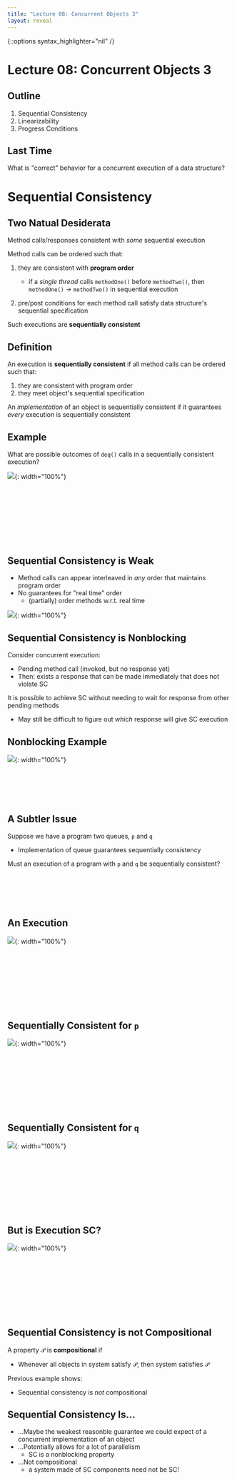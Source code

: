 ```yaml
---
title: "Lecture 08: Concurrent Objects 3"
layout: reveal
---
```

{::options syntax_highlighter="nil" /}

# Lecture 08: Concurrent Objects 3

## Outline

1. Sequential Consistency
2. Linearizability
3. Progress Conditions

## Last Time

What is "correct" behavior for a concurrent execution of a data structure?

# Sequential Consistency

## Two Natual Desiderata

Method calls/responses consistent with *some* sequential execution

Method calls can be ordered such that:

1. they are consistent with **program order**

    - if a *single thread* calls `methodOne()` before `methodTwo()`, then `methodOne()` $\to$ `methodTwo()` in sequential execution
	
2. pre/post conditions for each method call satisfy data structure's sequential specification

Such executions are **sequentially consistent**

## Definition

An execution is **sequentially consistent** if all method calls can be ordered such that:

1. they are consistent with program order
2. they meet object's sequential specification

An *implementation* of an object is sequentially consistent if it guarantees *every* execution is sequentially consistent

## Example

What are possible outcomes of `deq()` calls in a sequentially consistent execution?

![](/assets/img/consistency/mult-ops.png){: width="100%"}

<div style="margin-bottom: 12em"></div>

## Sequential Consistency is Weak

- Method calls can appear interleaved in *any* order that maintains program order
- No guarantees for "real time" order
    + (partially) order methods w.r.t. real time

![](/assets/img/consistency/mult-ops.png){: width="100%"}

## Sequential Consistency is Nonblocking

Consider concurrent execution:

- Pending method call (invoked, but no response yet)
- Then: exists a response that can be made immediately that does not violate SC

It is possible to achieve SC without needing to wait for response from other pending methods

- May still be difficult to figure out *which* response will give SC execution

## Nonblocking Example

![](/assets/img/consistency/concurrent-exec.png){: width="100%"}

<div style="margin-bottom: 8em"></div>

## A Subtler Issue

Suppose we have a program two queues, `p` and `q`

- Implementation of queue guarantees sequentially consistency

Must an execution of a program with `p` and `q` be sequentially consistent?

<div style="margin-bottom: 8em"></div>

## An Execution

![](/assets/img/consistency/compositionality.png){: width="100%"}

<div style="margin-bottom: 12em"></div>

## Sequentially Consistent for `p`

![](/assets/img/consistency/compositionality-p.png){: width="100%"}

<div style="margin-bottom: 12em"></div>

## Sequentially Consistent for `q`

![](/assets/img/consistency/compositionality-q.png){: width="100%"}

<div style="margin-bottom: 12em"></div>

## But is Execution SC?

![](/assets/img/consistency/compositionality.png){: width="100%"}

<div style="margin-bottom: 12em"></div>


## Sequential Consistency is not Compositional

A property $\mathcal{P}$ is **compositional** if

- Whenever all objects in system satisfy $\mathcal{P}$, then system satisfies $\mathcal{P}$

Previous example shows:

- Sequential consistency is *not* compositional

## Sequential Consistency Is...

- ...Maybe the weakest reasonble guarantee we could expect of a concurrent implementation of an object
- ...Potentially allows for a lot of parallelism
    + SC is a nonblocking property
- ...Not compositional
    + a system made of SC components need not be SC!
	
<!-- # Linearizability -->

<!-- ## Weird Thing about SC -->

<!-- SC makes no reference to invocation/response intervals for method calls -->

<!-- - Why bother with time intervals if we ignore them (execept relative order for single threads)? -->

<!-- ## Another idea -->

<!-- - Make sure execution is consistent with timing of method calls -->
<!-- - Consider sequential executions consistent with each method call taking effect at some *instant* during the method call -->

<!-- ## Same Example, Fewer Options -->

<!-- ![](/assets/img/consistency/mult-ops.png){: width="100%"} -->

<!-- Can only change relative order of method calls if they overlap -->

<!-- <div style="margin-bottom: 8em"></div> -->

<!-- ## Linearization Points -->

<!-- A **linearization point** is a point in a method call where method "takes effect" -->

<!-- - all events after linearization point see effect of method call -->
<!-- - linearization points must be distinct (correspond to some atomic operation) -->
	
<!-- ## Example of Linearization Points -->

<!-- ![](/assets/img/consistency/linearization-pts.png){: width="100%"} -->

<!-- <div style="margin-bottom: 8em"></div> -->

<!-- ## Equivalent Sequential Execution -->

<!-- ![](/assets/img/consistency/equivalent-seq-exec.png){: width="100%"} -->

<!-- <div style="margin-bottom: 8em"></div> -->

<!-- ## An Alternative Sequential Execution -->

<!-- ![](/assets/img/consistency/alt-seq-exec.png){: width="100%"} -->

<!-- <div style="margin-bottom: 8em"></div> -->

<!-- ## Linearizability -->

<!-- A concurrent execution is **linearizable** if: -->

<!-- - exists a linearization point in each method call such that execution is consistent with sequential execution where method calls occur in order of corresponding linearization points -->

<!-- An implementation of an object is linearizable if: -->

<!-- - it guarantees every execution is linearizable -->

<!-- ## Comparing Linearizability and SC -->

<!-- 1. Does linearizability imply sequential consistency? -->
<!-- 2. Does sequential consistency imply linearizability? -->

<!-- <div style="margin-bottom: 12em"></div> -->

<!-- ## Linearizability $\implies$ SC -->

<!-- Must show: -->

<!-- 1. Maintains program order -->
<!-- 2. Satisfies sequential specification -->

<!-- <div style="margin-bottom: 12em"></div> -->

<!-- ## SC $\nRightarrow$ Linearizability -->

<!-- ![](/assets/img/consistency/compositionality-p.png){: width="100%"} -->

<!-- <div style="margin-bottom: 12em"></div> -->

<!-- ## Compositionality -->

<!-- Recall this execution with 2 queues (not sequentially consistent) -->

<!-- ![](/assets/img/consistency/compositionality.png){: width="100%"} -->

<!-- <div style="margin-bottom: 12em"></div> -->

<!-- ## But... -->

<!-- `p` and `q` are not linearizable in this execution! -->

<!-- ![](/assets/img/consistency/compositionality.png){: width="100%"} -->

<!-- <div style="margin-bottom: 12em"></div> -->

<!-- ## Two More Questions -->

<!-- 1. Are linearizable objects compositional? -->
<!-- 2. Are linearizable executions nonblocking? -->

<!-- ## Are Linearizable Objects Compositional? -->

<!-- <div style="margin-bottom: 18em"></div> -->


<!-- ## Are Linearizable Executions Nonblocking? -->

<!-- <div style="margin-bottom: 18em"></div> -->

<!-- # Progress Conditions -->

<!-- ## Is Nonblocking Property Practical? -->

<!-- Nonblocking property $\implies$ *existence* of consistent response to pending method calls -->

<!-- - Does not ensure that such a response can be *found* easily -->

<!-- <div style="margin-bottom: 8em"></div> -->

<!-- ## Nonblocking Progress Conditions -->

<!-- Conditions for implementations: -->

<!-- - **Wait-freedom**: pending method invocation always completes in a finite number of steps -->

<!-- - **Lock-freedom**: among all pending method calls, some method completes in a finite number of steps -->

<!-- <div style="margin-bottom: 8em"></div> -->




<!-- ## Properties of Nonblocking Progress -->

<!-- - Progress is guaranteed even if some thread stalls -->
<!-- - Wait-freedom gives *maximal progress* -->
<!-- - Lock-freedom gives *minimal progress* -->
<!--     + starvation can still occur -->
<!-- - Actual progress depends on *scheduler*  -->
<!--     + determines which threads make steps -->
	
<!-- <div style="margin-bottom: 4em"></div> -->


<!-- ## Blocking Progress Conditions -->

<!-- - **deadlock-free**: whenever *all* pending method calls take steps, each method call completes in a finite number of steps -->

<!-- - **starvation-free**: whenever *all* pending methods take steps, *some* method call completes in a finite number of steps -->

<!-- ## Blocking vs Nonblocking Progess -->

<!-- Nonblocking progress -->

<!-- - guarantees progress for any scheduler -->
<!-- - valid even if a process crashes -->

<!-- Blocking progress -->

<!-- - progress only guaranteed for *fair* schedulers -->
<!-- - if a process crashes, progress not guaranteed -->

<!-- ## Up Next -->

<!-- 1. Better multithreading through executors -->
<!-- 2. Implementations! -->
<!--     - locks -->
<!-- 	- data structures -->





